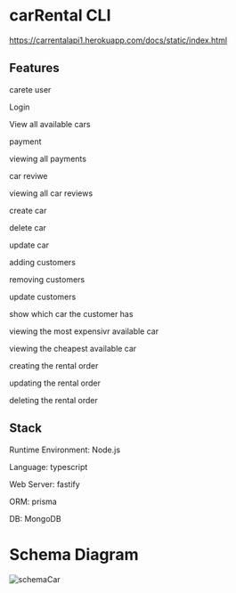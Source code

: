 # carRental CLI

https://carrentalapi1.herokuapp.com/docs/static/index.html

## Features

carete user

Login

View all available cars

payment

viewing all payments

car reviwe

viewing all car reviews

create car

delete car

update car

adding customers

removing customers

update customers

show which car the customer has

viewing the most expensivr available car

viewing the cheapest available car

creating the rental order

updating the rental order

deleting the rental order

## Stack

Runtime Environment: Node.js

Language: typescript

Web Server: fastify

ORM: prisma

DB: MongoDB

# Schema Diagram

![schemaCar](https://user-images.githubusercontent.com/96131525/174675938-4d01daa7-6a36-407a-8a52-5f66a7094295.jpeg)
